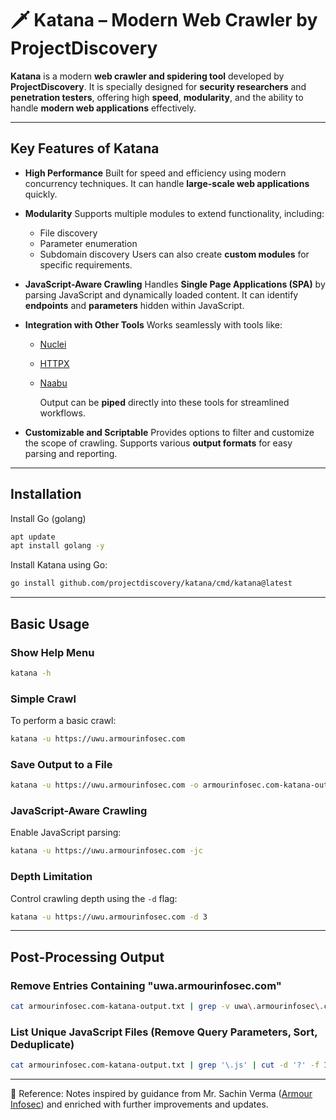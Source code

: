 
# 🗡️ Katana – Modern Web Crawler by ProjectDiscovery

**Katana** is a modern **web crawler and spidering tool** developed by **ProjectDiscovery**. It is specially designed for **security researchers** and **penetration testers**, offering high **speed**, **modularity**, and the ability to handle **modern web applications** effectively.


---

## Key Features of Katana

* **High Performance**
  Built for speed and efficiency using modern concurrency techniques. It can handle **large-scale web applications** quickly.

* **Modularity**
  Supports multiple modules to extend functionality, including:

  * File discovery
  * Parameter enumeration
  * Subdomain discovery
    Users can also create **custom modules** for specific requirements.

* **JavaScript-Aware Crawling**
  Handles **Single Page Applications (SPA)** by parsing JavaScript and dynamically loaded content. It can identify **endpoints** and **parameters** hidden within JavaScript.

* **Integration with Other Tools**
  Works seamlessly with tools like:

  * [Nuclei](https://github.com/projectdiscovery/nuclei)
  * [HTTPX](https://github.com/projectdiscovery/httpx)
  * [Naabu](https://github.com/projectdiscovery/naabu)
  
    Output can be **piped** directly into these tools for streamlined workflows.

* **Customizable and Scriptable**
  Provides options to filter and customize the scope of crawling. Supports various **output formats** for easy parsing and reporting.

---

## Installation
Install Go (golang)
```bash
apt update
apt install golang -y
```

Install Katana using Go:
```bash
go install github.com/projectdiscovery/katana/cmd/katana@latest
```

---

## Basic Usage

### Show Help Menu

```bash
katana -h
```

### Simple Crawl

To perform a basic crawl:

```bash
katana -u https://uwu.armourinfosec.com
```

### Save Output to a File

```bash
katana -u https://uwu.armourinfosec.com -o armourinfosec.com-katana-output.txt
```

### JavaScript-Aware Crawling

Enable JavaScript parsing:

```bash
katana -u https://uwu.armourinfosec.com -jc
```

### Depth Limitation

Control crawling depth using the `-d` flag:

```bash
katana -u https://uwu.armourinfosec.com -d 3
```

---

## Post-Processing Output

### Remove Entries Containing "uwa.armourinfosec.com"

```bash
cat armourinfosec.com-katana-output.txt | grep -v uwa\.armourinfosec\.com
```

### List Unique JavaScript Files (Remove Query Parameters, Sort, Deduplicate)

```bash
cat armourinfosec.com-katana-output.txt | grep '\.js' | cut -d '?' -f 1 | sort | uniq
```

---
📖 Reference: Notes inspired by guidance from Mr. Sachin Verma ([Armour Infosec](https://www.armourinfosec.com/)) and enriched with further improvements and updates.
